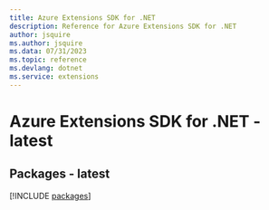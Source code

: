 ```yaml
---
title: Azure Extensions SDK for .NET
description: Reference for Azure Extensions SDK for .NET
author: jsquire
ms.author: jsquire
ms.data: 07/31/2023
ms.topic: reference
ms.devlang: dotnet
ms.service: extensions
---
```

# Azure Extensions SDK for .NET - latest
## Packages - latest
[!INCLUDE [packages](extensions-index.md)]